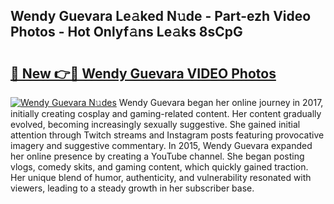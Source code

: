 ## Wendy Guevara Le𝚊ked N𝚞de - Part-ezh Video Photos - Hot Onlyf𝚊ns Le𝚊ks 8sCpG

# <h2><a href="http://ac12297.deff.icu/?id=Wendy+Guevara">🔗 New 👉🔴 Wendy Guevara VIDEO Photos</a></h2>

[![Wendy Guevara N𝚞des](https://i.imgur.com/rIISA9y.gif)](http://ac12297.deff.icu/?id=Wendy+Guevara)
Wendy Guevara began her online journey in 2017, initially creating cosplay and gaming-related content. Her content gradually evolved, becoming increasingly sexually suggestive. She gained initial attention through Twitch streams and Instagram posts featuring provocative imagery and suggestive commentary. In 2015, Wendy Guevara expanded her online presence by creating a YouTube channel. She began posting vlogs, comedy skits, and gaming content, which quickly gained traction. Her unique blend of humor, authenticity, and vulnerability resonated with viewers, leading to a steady growth in her subscriber base.
